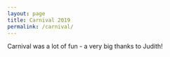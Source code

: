 ```yaml
---
layout: page
title: Carnival 2019
permalink: /carnival/
---
```


Carnival was a lot of fun - a very big thanks to Judith!